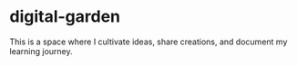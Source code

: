# digital-garden
This is a space where I cultivate ideas, share creations, and document my learning journey.
